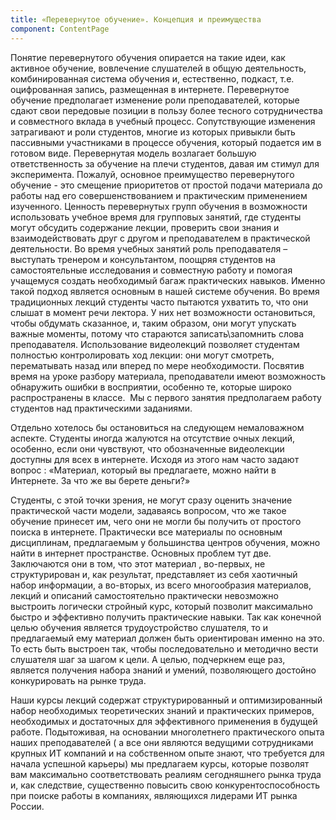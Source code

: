 ```yaml
---
title: «Перевернутое обучение». Концепция и преимущества
component: ContentPage
---
```

Понятие перевернутого обучения опирается на такие идеи, как активное обучение, вовлечение слушателей в общую деятельность, комбинированная система обучения и, естественно, подкаст, т.е. оцифрованная запись, размещенная в интернете.
Перевернутое обучение предполагает изменение роли преподавателей, которые сдают свои передовые позиции в пользу более тесного сотрудничества и совместного вклада в учебный процесс. Сопутствующие изменения затрагивают и роли студентов, многие из которых привыкли быть пассивными участниками в процессе обучения, который подается им в готовом виде. Перевернутая модель возлагает большую ответственность за обучение на плечи студентов, давая им стимул для эксперимента.
Пожалуй, основное преимущество перевернутого обучение - это смещение приоритетов от простой подачи материала до работы над его совершенствованием и практическим применением изученного.
Ценность перевернутых групп обучения в возможности использовать учебное время для групповых занятий, где студенты могут обсудить содержание лекции, проверить свои знания и взаимодействовать друг с другом и преподавателем в практической деятельности.
Во время учебных занятий роль преподавателя – выступать тренером и консультантом, поощряя студентов на самостоятельные исследования и совместную работу и помогая учащемуся создать необходимый багаж практических навыков.
Именно такой подход является основным в нашей системе обучения.
Во время традиционных лекций студенты часто пытаются ухватить то, что они слышат в момент речи лектора.
У них нет возможности остановиться, чтобы обдумать сказанное, и, таким образом, они могут упускать важные моменты, потому что стараются записать\запомнить слова преподавателя.
Использование видеолекций позволяет студентам полностью контролировать ход лекции: они могут смотреть, перематывать назад или вперед по мере необходимости.
Посвятив время на уроке разбору материала, преподаватели имеют возможность обнаружить ошибки в восприятии, особенно те, которые широко распространены в классе. 
Мы с первого занятия предполагаем работу студентов над практическими заданиями.

Отдельно хотелось бы остановиться на следующем немаловажном аспекте.
Студенты иногда жалуются на отсутствие очных лекций, особенно, если они чувствуют, что обозначенные видеолекции доступны для всех в интернете.
Исходя из этого нам часто задают вопрос :
«Материал, который вы предлагаете, можно найти в Интернете. За что же вы берете деньги?»

Студенты, с этой точки зрения, не могут сразу оценить значение практической части модели, задаваясь вопросом, что же такое обучение принесет им, чего они не могли бы получить от простого поиска в интернете.
Практически все материалы по основным дисциплинам, предлагаемым у большинства центров обучения, можно найти в интернет пространстве.
Основных проблем тут две.
Заключаются они в том, что этот материал , во-первых, не структурирован и, как результат, представляет из себя хаотичный набор информации, а во-вторых, из всего многообразия материалов, лекций и описаний самостоятельно практически невозможно выстроить логически стройный курс, который позволит максимально быстро и эффективно получить практические навыки.
Так как конечной целью обучения является трудоустройство слушателя, то и предлагаемый ему материал должен быть ориентирован именно на это.
То есть быть выстроен так, чтобы последовательно и методично вести слушателя шаг за шагом к цели.
А целью, подчеркнем еще раз, является получения набора знаний и умений, позволяющего достойно конкурировать на рынке труда.

Наши курсы лекций содержат структурированный и оптимизированный набор необходимых теоретических знаний и практических примеров, необходимых и достаточных для эффективного применения в будущей работе.
Подытоживая, на основании многолетнего практического опыта наших преподавателей ( а все они являются ведущими сотрудниками крупных ИТ компаний и на собственном опыте знают, что требуется для начала успешной карьеры) мы предлагаем курсы, которые позволят вам максимально соответствовать реалиям сегодняшнего рынка труда и, как следствие, существенно повысить свою конкурентоспособность при поиске работы в компаниях, являющихся лидерами ИТ рынка России.
